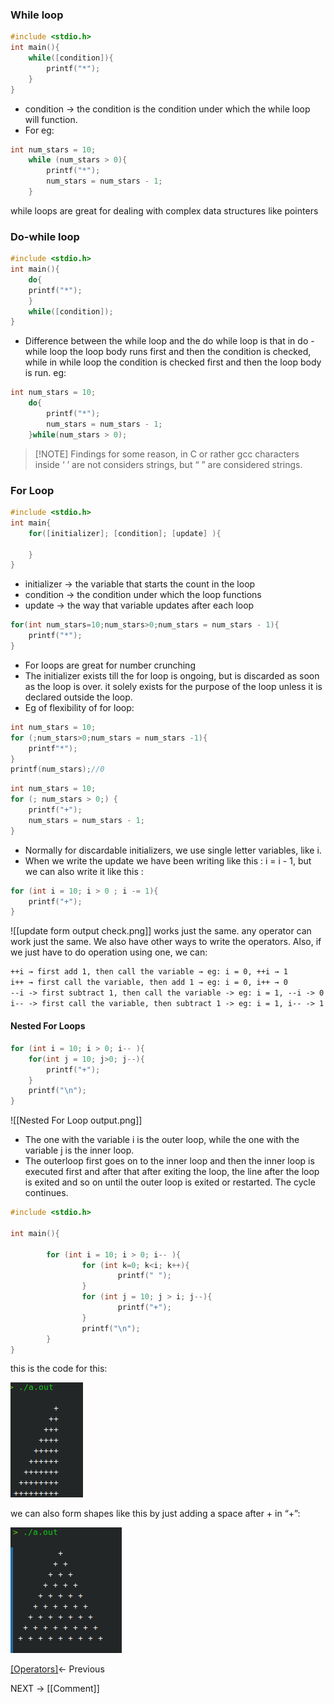 ### While loop
```C
#include <stdio.h>
int main(){
	while([condition]){
		printf("*");
	}
}
```
- condition → the condition is the condition under which the while loop will function. 
- For eg: 
```C
int num_stars = 10;
	while (num_stars > 0){
		printf("*");
		num_stars = num_stars - 1;
	}
```
while loops are great for dealing with complex data structures like pointers
### Do-while loop
```C
#include <stdio.h>
int main(){
	do{
	printf("*");
	}
	while([condition]);
}
```
- Difference between the while loop and the do while loop is that in do - while loop the loop body runs first and then the condition is checked, while in while loop the condition is checked first and then the loop body is run. 
eg:
```C
int num_stars = 10;
	do{
		printf("*");
		num_stars = num_stars - 1;
	}while(num_stars > 0);
```

> [!NOTE] Findings 
> for some reason, in C or rather gcc characters inside ‘ ’ are not considers strings, but “ ” are considered strings.
### For Loop
```C
#include <stdio.h>
int main{
	for([initializer]; [condition]; [update] ){
	
	}
}
```
- initializer → the variable that starts the count in the loop
- condition → the condition under which the loop functions
- update → the way that variable updates after each loop
```C
for(int num_stars=10;num_stars>0;num_stars = num_stars - 1){
	printf("*");
}
```
- For loops are great for number crunching
 - The initializer exists till the for loop is ongoing, but is discarded as soon as the loop is over. it solely exists for the purpose of the loop unless it is declared outside the loop. 
- Eg of flexibility of for loop:
```C
int num_stars = 10;
for (;num_stars>0;num_stars = num_stars -1){
	printf"*");
}
printf(num_stars);//0
```

```C
int num_stars = 10;
for (; num_stars > 0;) {
	printf("+");
	num_stars = num_stars - 1;
}
```
- Normally for discardable  initializers, we use single letter variables, like i. 
- When we write the update we have been writing like this : i = i - 1, but we can also write it like this : 
```C
for (int i = 10; i > 0 ; i -= 1){
	printf("+");
}
```
![[update form output check.png]]
works just the same. 
any operator can work just the same. 
We also have other ways to write the operators.
Also, if we just have to do operation using one, we can:
```md
++i → first add 1, then call the variable → eg: i = 0, ++i → 1
i++ → first call the variable, then add 1 → eg: i = 0, i++ → 0
--i -> first subtract 1, then call the variable -> eg: i = 1, --i -> 0
i-- -> first call the variable, then subtract 1 -> eg: i = 1, i-- -> 1
```
#### Nested For Loops

```C
for (int i = 10; i > 0; i-- ){
	for(int j = 10; j>0; j--){
		printf("+");
	}
	printf("\n");
}
```
![[Nested For Loop output.png]]
- The one with the variable i is the outer loop, while the one with the variable j is the inner loop. 
- The outerloop first goes on to the inner loop and then the inner loop is executed first and after that after exiting the loop, the line after the loop is exited and so on until the outer loop is exited or restarted. The cycle continues. 
```C
#include <stdio.h>

int main(){
       
        for (int i = 10; i > 0; i-- ){
                for (int k=0; k<i; k++){
                        printf(" ");
                }
                for (int j = 10; j > i; j--){
                        printf("+");
                }
                printf("\n");
        }              
}

```
this is the code for this:

![image](https://github.com/VoIDWALkER7/Neural-Networks-In-C/blob/main/C%20Concepts/The%20pattern.png)

we can also form shapes like this by just adding a space after + in “+”: 

![image](https://github.com/VoIDWALkER7/Neural-Networks-In-C/blob/main/C%20Concepts/Pyramid.png)

[[Operators]](https://github.com/VoIDWALkER7/Neural-Networks-In-C/blob/main/C%20Concepts/Operators.md)← Previous

NEXT → [[Comment]] 
